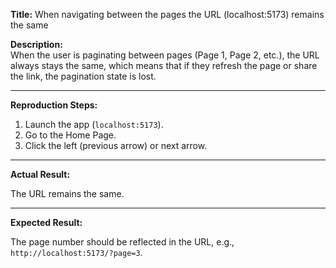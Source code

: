 **Title:** When navigating between the pages the URL (localhost:5173) remains the same

**Description:**  
When the user is paginating between pages (Page 1, Page 2, etc.), the URL always stays the same, which means that if they refresh the page or share the link, the pagination state is lost.

---

**Reproduction Steps:**

1. Launch the app (`localhost:5173`).
2. Go to the Home Page.
3. Click the left (previous arrow) or next arrow.

---

**Actual Result:**

The URL remains the same.

---

**Expected Result:**

The page number should be reflected in the URL, e.g., `http://localhost:5173/?page=3`.

